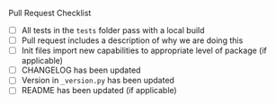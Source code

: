 Pull Request Checklist
 - [ ] All tests in the `tests` folder pass with a local build
 - [ ] Pull request includes a description of why we are doing this
 - [ ] Init files import new capabilities to appropriate level of package (if applicable)
 - [ ] CHANGELOG has been updated
 - [ ] Version in `_version.py` has been updated
 - [ ] README has been updated (if applicable)